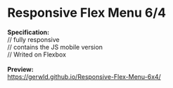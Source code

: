 # Responsive Flex Menu 6/4


<b>Specification:</b><br>
// fully responsive<br>
// contains the JS mobile version<br>
// Writed on Flexbox<br>
<br>
<b>Preview:</b><br>
https://gerwld.github.io/Responsive-Flex-Menu-6x4/
